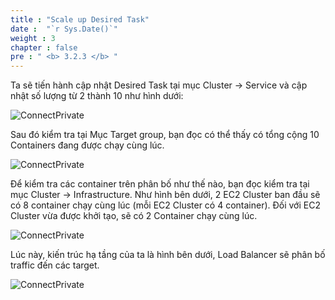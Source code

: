 ```yaml
---
title : "Scale up Desired Task"
date :  "`r Sys.Date()`" 
weight : 3 
chapter : false
pre : " <b> 3.2.3 </b> "
---
```


Ta sẽ tiến hành cập nhật Desired Task tại mục Cluster -> Service và cập nhật số lượng từ 2 thành 10 như hình dưới:

![ConnectPrivate](/FCJ2024-Workshop1/images/3.connect/3.2.3/0_Scaling.png)

Sau đó kiểm tra tại Mục Target group, bạn đọc có thể thấy có tổng cộng 10 Containers đang được chạy cùng lúc.

![ConnectPrivate](/FCJ2024-Workshop1/images/3.connect/3.2.3/1_Scaling.png)

Để kiểm tra các container trên phân bố như thế nào, bạn đọc kiểm tra tại mục Cluster -> Infrastructure. Như hình bên dưới, 2 EC2 Cluster ban đầu sẽ có 8 container chạy cùng lúc (mỗi EC2 Cluster có 4 container). Đối với EC2 Cluster vừa được khởi tạo, sẽ có 2 Container chạy cùng lúc.

![ConnectPrivate](/FCJ2024-Workshop1/images/3.connect/3.2.3/2_Scaling.png)


Lúc này, kiến trúc hạ tầng của ta là hình bên dưới, Load Balancer sẽ phân bố traffic đến các target.

![ConnectPrivate](/FCJ2024-Workshop1/images/3.connect/3.2.3/3_Scaling.png)
